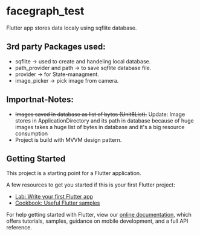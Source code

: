 # facegraph_test

Flutter app stores data localy using sqflite database.

## 3rd party Packages used:
- sqflite -> used to create and handeling local database.
- path_provider and path -> to save sqflite database file.
- provider -> for State-managment.
- image_picker ->  pick image from camera.

## Importnat-Notes:
- ~~Images saved in database as list of bytes (Unit8List).~~
   Update: Image stores in ApplicationDirectory and its path in database because of huge images takes a huge list of bytes in database and it's a big resource consumption 
- Project is build with MVVM design pattern.

## Getting Started

This project is a starting point for a Flutter application.

A few resources to get you started if this is your first Flutter project:

- [Lab: Write your first Flutter app](https://flutter.dev/docs/get-started/codelab)
- [Cookbook: Useful Flutter samples](https://flutter.dev/docs/cookbook)

For help getting started with Flutter, view our
[online documentation](https://flutter.dev/docs), which offers tutorials,
samples, guidance on mobile development, and a full API reference.
